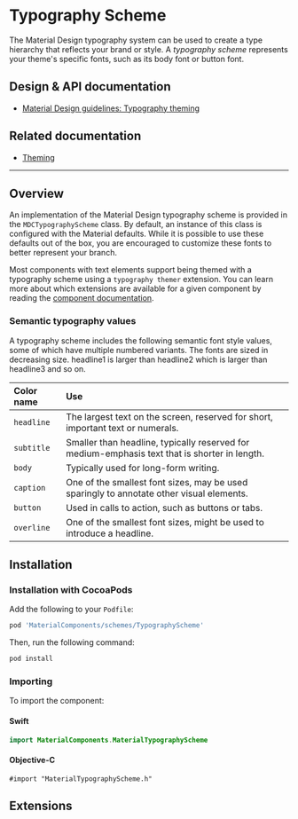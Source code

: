 # Typography Scheme

The Material Design typography system can be used to create a type hierarchy that reflects your
brand or style. A _typography scheme_ represents your theme's specific fonts, such as its body
font or button font.

## Design & API documentation

* [Material Design guidelines: Typography theming](https://material.io/go/design-typography-theming)

## Related documentation

* [Theming](../../)

<!-- toc -->

- - -

## Overview

An implementation of the Material Design typography scheme is provided in the `MDCTypographyScheme`
class. By default, an instance of this class is configured with the Material defaults. While it is
possible to use these defaults out of the box, you are encouraged to customize these fonts to
better represent your branch.

Most components with text elements support being themed with a typography scheme using a
`typography themer` extension. You can learn more about which extensions are available for a given
component by reading the [component documentation](../../../).

### Semantic typography values

A typography scheme includes the following semantic font style values, some of which have multiple
numbered variants. The fonts are sized in decreasing size.  headline1 is larger than headline2
which is larger than headline3 and so on.

| Color name    | Use        |
|:--------------|:---------- |
| `headline`    | The largest text on the screen, reserved for short, important text or numerals. |
| `subtitle`    | Smaller than headline, typically reserved for medium-emphasis text that is shorter in length. |
| `body`        | Typically used for long-form writing. |
| `caption`     | One of the smallest font sizes, may be used sparingly to annotate other visual elements. |
| `button`      | Used in calls to action, such as buttons or tabs. |
| `overline`    | One of the smallest font sizes, might be used to introduce a headline. |

## Installation

### Installation with CocoaPods

Add the following to your `Podfile`:

```bash
pod 'MaterialComponents/schemes/TypographyScheme'
```
<!--{: .code-renderer.code-renderer--install }-->

Then, run the following command:

```bash
pod install
```

### Importing

To import the component:

<!--<div class="material-code-render" markdown="1">-->
#### Swift
```swift
import MaterialComponents.MaterialTypographyScheme
```

#### Objective-C

```objc
#import "MaterialTypographyScheme.h"
```
<!--</div>-->

## Extensions

<!-- Template: Extensions should be called out separately from Usage docs.

- [Typography Theming](typography-theming.md)
-->

